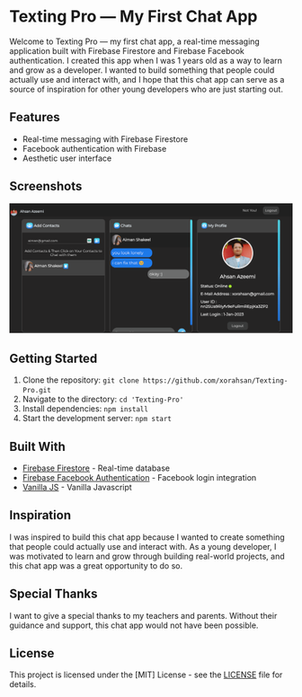 # Texting Pro — My First Chat App

Welcome to Texting Pro — my first chat app, a real-time messaging application built with Firebase Firestore and Firebase Facebook authentication. I created this app when I was 1 years old as a way to learn and grow as a developer. I wanted to build something that people could actually use and interact with, and I hope that this chat app can serve as a source of inspiration for other young developers who are just starting out.

## Features

- Real-time messaging with Firebase Firestore
- Facebook authentication with Firebase
- Aesthetic user interface

## Screenshots


![Alt text](screenshot.png "Screenshot of Chat App")


## Getting Started

1. Clone the repository: `git clone https://github.com/xorahsan/Texting-Pro.git`
2. Navigate to the directory: `cd 'Texting-Pro'`
3. Install dependencies: `npm install`
4. Start the development server: `npm start`

## Built With

- [Firebase Firestore](https://firebase.google.com/docs/firestore) - Real-time database
- [Firebase Facebook Authentication](https://firebase.google.com/docs/auth/web/facebook-login) - Facebook login integration
- [Vanilla JS](http://vanilla-js.com/) - Vanilla Javascript

## Inspiration

I was inspired to build this chat app because I wanted to create something that people could actually use and interact with. As a young developer, I was motivated to learn and grow through building real-world projects, and this chat app was a great opportunity to do so.

## Special Thanks

I want to give a special thanks to my teachers and parents. Without their guidance and support, this chat app would not have been possible.

## License

This project is licensed under the [MIT] License - see the [LICENSE](LICENSE) file for details.
